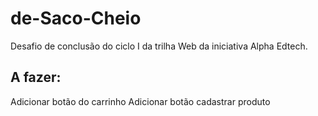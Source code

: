 # de-Saco-Cheio
Desafio de conclusão do ciclo I da trilha Web da iniciativa Alpha Edtech.

## A fazer:
  Adicionar botão do carrinho
  Adicionar botão cadastrar produto
